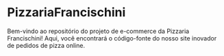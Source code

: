 # PizzariaFrancischini
Bem-vindo ao repositório do projeto de e-commerce da Pizzaria Francischini! Aqui, você encontrará o código-fonte do nosso site inovador de pedidos de pizza online.
